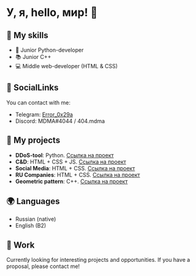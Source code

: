 
# У, я, hello, мир! 👋
## 🚀 My skills

- 🐍 Junior Python-developer
- 📚 Junior C++
- 💻 Middle web-developer (HTML & CSS)

## 👥 SocialLinks

You can contact with me:

- Telegram: [Error_0x29a](https://t.me/Error_0x29a)
- Discord: MDMA#4044 / 404.mdma

## 📜 My projects

- **DDoS-tool**: Python. [Ссылка на проект](https://gitmemories.com/firstapostle/Blood)
- **C&D**: HTML + CSS + JS. [Ссылка на проект](https://github.com/JesusProgramming/jesusprogramming.github.io)
- **Social Media**: HTML + CSS. [Ссылка на проект](https://github.com/JesusProgramming/Social-media)
- **RU Companies**: HTML + CSS. [Ссылка на проект](https://github.com/JesusProgramming/ru-big-company)
- **Geometric pattern**: C++. [Ссылка на проект](https://github.com/JesusProgramming/GeomPattern)

## 🌍 Languages

- Russian (native)
- English (B2)

## 💼 Work

Currently looking for interesting projects and opportunities. If you have a proposal, please contact me!

